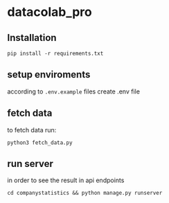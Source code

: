 # datacolab_pro
## Installation
`pip install -r requirements.txt`
## setup enviroments
according to `.env.example` files create .env file
## fetch data
to fetch data run:

`python3 fetch_data.py`
## run server
in order to see the result in api endpoints 

`cd companystatistics && python manage.py runserver `
